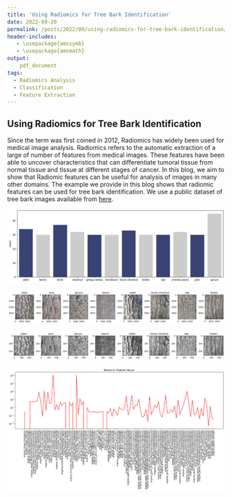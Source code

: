 ```yaml
---
title: 'Using Radiomics for Tree Bark Identification'
date: 2022-09-20
permalink: /posts/2022/09/using-radiomics-for-tree-bark-identification/
header-includes:
   - \usepackage{amssymb}
   - \usepackage{amsmath}
output:
    pdf_document
tags:
  - Radiomics Analysis
  - Classification
  - Feature Extraction
---
```


Using Radiomics for Tree Bark Identification
------
Since the term was first coined in 2012, Radiomics has widely been used for medical image analysis. Radiomics refers to the automatic extraction of a large of number of features from medical images. These features have been able to uncover characteristics that can differentiate tumoral tissue from normal tissue and tissue at different stages of cancer. In this blog, we aim to show that Radiomic features can be useful for analysis of images in many other domains. The example we provide in this blog shows that radiomic features can be used for tree bark identification. We use a public dataset of tree bark images available from [here](https://www.vicos.si/resources/trunk12/).


<p align="center">
<img src="/images/num_of_images_per_class.png" width=800>
</p> 

<p align="center">
<img src="/images/image_examples_original.png" width=800>
</p> 

<p align="center">
<img src="/images/image_examples_processed.png" width=800>
</p> 

<p align="center">
<img src="/images/example_radiomics.png" width=800>
</p> 















